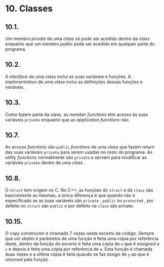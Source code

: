 # 10. Classes

## 10.1.

Um membro _private_ de uma _class_ só pode ser acedido dentro da _class_ enquanto que um membro _public_ pode ser acedido em qualquer parte do programa.

## 10.2.

A _interface_ de uma _class_ inclui as suas variáveis e funções. A _implementation_ de uma _class_ inclui as definições dessas funções e variáveis.

## 10.3.

Como fazem parte da class, as _member functions_ têm acesso às suas variáveis `private` enquanto que as _application functions_ não.

## 10.7.

As _access functions_ são `public` _functions_ de uma _class_ que fazem _return_ das suas variáveis `private` para serem usadas no resto do programa. As _utility functions_ normalmente são `private` e servem para modificar as variáveis `private` dentro de uma _class_ .

## 10.8.

O `struct` tem origem no C. No C++, as funções do `struct` e da `class` são basicamente as mesmas, a única diferença é que quando não é especificado se as suas variáveis são `private` , `public` ou `protected` , por defeito no `struct` são `public` e por defeito na `class` são private.

## 10.15.

O _copy constructor_ é chamado 7 vezes neste excerto de código. Sempre que um objeto é parâmetro de uma função é feita uma cópia por referência deste, dentro da função do excerto é feita uma cópia de `u` que é _assigned_ a `v` e depois 
é feita uma cópia por referência de `w`. Esta função é chamada duas vezes e a última cópia é feita quando se faz _assign_ de `y` ao que é _returned_ pela função.
